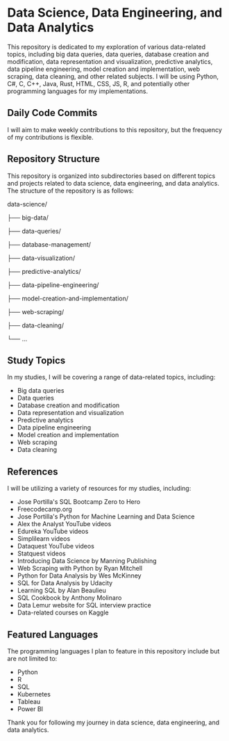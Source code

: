 # Data Science, Data Engineering, and Data Analytics

This repository is dedicated to my exploration of various data-related topics, including big data queries, data queries, database creation and modification, data representation and visualization, predictive analytics, data pipeline engineering, model creation and implementation, web scraping, data cleaning, and other related subjects. I will be using Python, C#, C, C++, Java, Rust, HTML, CSS, JS, R, and potentially other programming languages for my implementations.

## Daily Code Commits

I will aim to make weekly contributions to this repository, but the frequency of my contributions is flexible.

## Repository Structure

This repository is organized into subdirectories based on different topics and projects related to data science, data engineering, and data analytics. The structure of the repository is as follows:

data-science/  

├── big-data/  

├── data-queries/  

├── database-management/  

├── data-visualization/  

├── predictive-analytics/  

├── data-pipeline-engineering/  

├── model-creation-and-implementation/  

├── web-scraping/  

├── data-cleaning/  

└── ...  


## Study Topics

In my studies, I will be covering a range of data-related topics, including:

- Big data queries
- Data queries
- Database creation and modification
- Data representation and visualization
- Predictive analytics
- Data pipeline engineering
- Model creation and implementation
- Web scraping
- Data cleaning

## References

I will be utilizing a variety of resources for my studies, including:

- Jose Portilla's SQL Bootcamp Zero to Hero
- Freecodecamp.org
- Jose Portilla's Python for Machine Learning and Data Science
- Alex the Analyst YouTube videos
- Edureka YouTube videos
- Simplilearn videos
- Dataquest YouTube videos
- Statquest videos
- Introducing Data Science by Manning Publishing
- Web Scraping with Python by Ryan Mitchell
- Python for Data Analysis by Wes McKinney
- SQL for Data Analysis by Udacity
- Learning SQL by Alan Beaulieu
- SQL Cookbook by Anthony Molinaro
- Data Lemur website for SQL interview practice
- Data-related courses on Kaggle

## Featured Languages

The programming languages I plan to feature in this repository include but are not limited to:

- Python
- R
- SQL
- Kubernetes
- Tableau
- Power BI

Thank you for following my journey in data science, data engineering, and data analytics.

